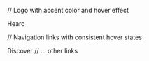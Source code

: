// Logo with accent color and hover effect

<Link href="/" className="text-2xl font-bold tracking-tight text-accent hover:text-accent/80">
  Hearo
</Link>

// Navigation links with consistent hover states

<Link href="/discover" className="hover:text-accent transition">Discover</Link>
// ... other links
